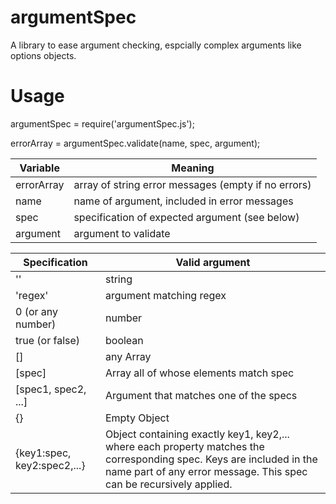 argumentSpec
============

A library to ease argument checking, espcially complex arguments like options objects.

Usage
=====

argumentSpec = require('argumentSpec.js');

errorArray = argumentSpec.validate(name, spec, argument);

Variable| Meaning
---------|---------
errorArray|array of string error messages (empty if no errors)
name|name of argument, included in error messages
spec|specification of expected argument (see below)
argument|argument to validate

Specification|Valid argument
-----------|----------
''|string
'regex'|argument matching regex
0 (or any number)|number
true (or false)|boolean
[]|any Array
[spec]|Array all of whose elements match spec
[spec1, spec2, ...]|Argument that matches one of the specs
{}|Empty Object
{key1:spec, key2:spec2,...}| Object containing exactly key1, key2,... where each property matches the corresponding spec. Keys are included in the name part of any error message. This spec can be recursively applied.




